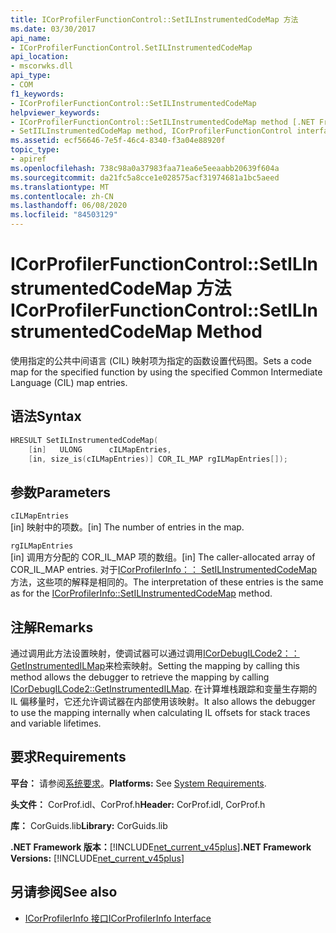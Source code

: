 ```yaml
---
title: ICorProfilerFunctionControl::SetILInstrumentedCodeMap 方法
ms.date: 03/30/2017
api_name:
- ICorProfilerFunctionControl.SetILInstrumentedCodeMap
api_location:
- mscorwks.dll
api_type:
- COM
f1_keywords:
- ICorProfilerFunctionControl::SetILInstrumentedCodeMap
helpviewer_keywords:
- ICorProfilerFunctionControl::SetILInstrumentedCodeMap method [.NET Framework profiling]
- SetIILInstrumentedCodeMap method, ICorProfilerFunctionControl interface [.NET Framework profiling]
ms.assetid: ecf56646-7e5f-46c4-8340-f3a04e88920f
topic_type:
- apiref
ms.openlocfilehash: 738c98a0a37983faa71ea6e5eeaabb20639f604a
ms.sourcegitcommit: da21fc5a8cce1e028575acf31974681a1bc5aeed
ms.translationtype: MT
ms.contentlocale: zh-CN
ms.lasthandoff: 06/08/2020
ms.locfileid: "84503129"
---
```

# <a name="icorprofilerfunctioncontrolsetilinstrumentedcodemap-method"></a><span data-ttu-id="2912c-102">ICorProfilerFunctionControl::SetILInstrumentedCodeMap 方法</span><span class="sxs-lookup"><span data-stu-id="2912c-102">ICorProfilerFunctionControl::SetILInstrumentedCodeMap Method</span></span>
<span data-ttu-id="2912c-103">使用指定的公共中间语言 (CIL) 映射项为指定的函数设置代码图。</span><span class="sxs-lookup"><span data-stu-id="2912c-103">Sets a code map for the specified function by using the specified Common Intermediate Language (CIL) map entries.</span></span>  
  
## <a name="syntax"></a><span data-ttu-id="2912c-104">语法</span><span class="sxs-lookup"><span data-stu-id="2912c-104">Syntax</span></span>  
  
```cpp  
HRESULT SetILInstrumentedCodeMap(  
    [in]   ULONG      cILMapEntries,  
    [in, size_is(cILMapEntries)] COR_IL_MAP rgILMapEntries[]);  
```  
  
## <a name="parameters"></a><span data-ttu-id="2912c-105">参数</span><span class="sxs-lookup"><span data-stu-id="2912c-105">Parameters</span></span>  
 `cILMapEntries`  
 <span data-ttu-id="2912c-106">[in] 映射中的项数。</span><span class="sxs-lookup"><span data-stu-id="2912c-106">[in] The number of entries in the map.</span></span>  
  
 `rgILMapEntries`  
 <span data-ttu-id="2912c-107">[in] 调用方分配的 COR_IL_MAP 项的数组。</span><span class="sxs-lookup"><span data-stu-id="2912c-107">[in] The caller-allocated array of COR_IL_MAP  entries.</span></span> <span data-ttu-id="2912c-108">对于[ICorProfilerInfo：： SetILInstrumentedCodeMap](icorprofilerinfo-setilinstrumentedcodemap-method.md)方法，这些项的解释是相同的。</span><span class="sxs-lookup"><span data-stu-id="2912c-108">The interpretation of these entries is the same as for the [ICorProfilerInfo::SetILInstrumentedCodeMap](icorprofilerinfo-setilinstrumentedcodemap-method.md) method.</span></span>  
  
## <a name="remarks"></a><span data-ttu-id="2912c-109">注解</span><span class="sxs-lookup"><span data-stu-id="2912c-109">Remarks</span></span>  
 <span data-ttu-id="2912c-110">通过调用此方法设置映射，使调试器可以通过调用[ICorDebugILCode2：： GetInstrumentedILMap](../debugging/icordebugilcode2-getinstrumentedilmap-method.md)来检索映射。</span><span class="sxs-lookup"><span data-stu-id="2912c-110">Setting the mapping by calling this method allows the debugger to retrieve the mapping by calling [ICorDebugILCode2::GetInstrumentedILMap](../debugging/icordebugilcode2-getinstrumentedilmap-method.md).</span></span> <span data-ttu-id="2912c-111">在计算堆栈跟踪和变量生存期的 IL 偏移量时，它还允许调试器在内部使用该映射。</span><span class="sxs-lookup"><span data-stu-id="2912c-111">It also allows the debugger to use the mapping internally when calculating IL offsets for stack traces and variable lifetimes.</span></span>  
  
## <a name="requirements"></a><span data-ttu-id="2912c-112">要求</span><span class="sxs-lookup"><span data-stu-id="2912c-112">Requirements</span></span>  
 <span data-ttu-id="2912c-113">**平台：** 请参阅[系统要求](../../get-started/system-requirements.md)。</span><span class="sxs-lookup"><span data-stu-id="2912c-113">**Platforms:** See [System Requirements](../../get-started/system-requirements.md).</span></span>  
  
 <span data-ttu-id="2912c-114">**头文件：** CorProf.idl、CorProf.h</span><span class="sxs-lookup"><span data-stu-id="2912c-114">**Header:** CorProf.idl, CorProf.h</span></span>  
  
 <span data-ttu-id="2912c-115">**库：** CorGuids.lib</span><span class="sxs-lookup"><span data-stu-id="2912c-115">**Library:** CorGuids.lib</span></span>  
  
 <span data-ttu-id="2912c-116">**.NET Framework 版本：**[!INCLUDE[net_current_v45plus](../../../../includes/net-current-v45plus-md.md)]</span><span class="sxs-lookup"><span data-stu-id="2912c-116">**.NET Framework Versions:** [!INCLUDE[net_current_v45plus](../../../../includes/net-current-v45plus-md.md)]</span></span>  
  
## <a name="see-also"></a><span data-ttu-id="2912c-117">另请参阅</span><span class="sxs-lookup"><span data-stu-id="2912c-117">See also</span></span>

- [<span data-ttu-id="2912c-118">ICorProfilerInfo 接口</span><span class="sxs-lookup"><span data-stu-id="2912c-118">ICorProfilerInfo Interface</span></span>](icorprofilerinfo-interface.md)

